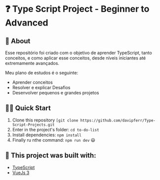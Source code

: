# ❓ Type Script Project - Beginner to Advanced

## :open_book: About 
<p align="left">
Esse repositório foi criado com o objetivo de aprender TypeScript, tanto conceitos, e como aplicar esse conceitos, desde níveis iniciantes até extremamente avançados. 
</p>

<p> 
  Meu plano de estudos é o seguinte:
</p>

- Aprender conceitos
- Resolver e explicar Desafios
- Desenvolver pequenos e grandes projetos

## 🏄‍♂️ Quick Start
 1. Clone this repository `[git clone https://github.com/davipferr/Type-Script-Projects.git`
 2. Enter in the project's folder: `cd to-do-list`
 3. Install dependencies: `npm install`
 4. Finally ru nthe command: `npm run dev` 😃

## :bricks: This project was built with: 
- [TypeScript](https://www.typescriptlang.org/docs/)
- [VueJs 3](https://vuejs.org/guide/introduction.html/)
